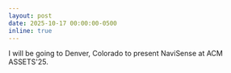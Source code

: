 ```yaml
---
layout: post
date: 2025-10-17 00:00:00-0500
inline: true
---
```


I will be going to Denver, Colorado to present NaviSense at ACM ASSETS'25.
